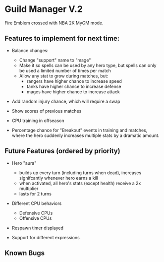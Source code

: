 # Guild Manager V.2

Fire Emblem crossed with NBA 2K MyGM mode.

## Features to implement for next time:

- Balance changes:

  - Change "support" name to "mage"
  - Make it so spells can be used by any hero type, but spells can only be used a limited number of times per match
  - Allow any stat to grow during matches, but:
    - rangers have higher chance to increase speed
    - tanks have higher chance to increase defense
    - mages have higher chance to increase attack

- Add random injury chance, which will require a swap
- Show scores of previous matches
- CPU training in offseason
- Percentage chance for "Breakout" events in training and matches, where the hero suddenly increases multiple stats by a dramatic amount.

## Future Features (ordered by priority)

- Hero "aura"

  - builds up every turn (including turns when dead), increases signifcantly whenever hero earns a kill
  - when activated, all hero's stats (except health) receive a 2x multiplier
  - lasts for 2 turns

- Different CPU behaviors
  - Defensive CPUs
  - Offensive CPUs
- Respawn timer displayed
- Support for different expressions

## Known Bugs

<!-- Update this with bugs found during playtesting -->
